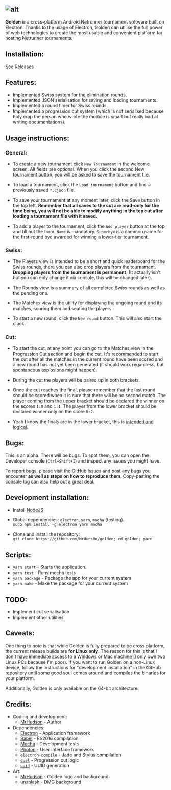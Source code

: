 ![alt](http://i.imgur.com/VKtMI4d.png)
----
**Golden** is a cross-platform Android Netrunner tournament software built on Electron. Thanks to the usage of Electron, Golden can utilise the full power of web technologies to create the most usable and convenient platform for hosting Netrunner tournaments.

## Installation:

See [Releases](https://github.com/MrHuds0n/golden/releases)

## Features:

- Implemented Swiss system for the elimination rounds.
- Implemented JSON serialisation for saving and loading tournaments.
- Implemented a round timer for Swiss rounds.
- Implemented a progression cut system (which is not serialised because holy crap the person who wrote the module is smart but really bad at writing documentations).

## Usage instructions:

### General:

- To create a new tournament click `New Tournament` in the welcome screen. All fields are optional. When you click the second New tournament button, you will be asked to save the tournament file.

- To load a tournament, click the `Load tournament` button and find a previously saved `*.cjson` file.

- To save your tournament at any moment later, click the Save button in the top left. **Remember that all saves to the cut are read-only for the time being, you will not be able to modify anything in the top cut after loading a tournament file with it saved.**

- To add a player to the tournament, click the `Add player` button at the top and fill out the form. `Name` is mandatory. `Superbye` is a common name for the first-round bye awarded for winning a lower-tier tournament.

### Swiss:

- The Players view is intended to be a short and quick leaderboard for the Swiss rounds, there you can also drop players from the tournament. **Dropping players from the tournament is permanent**. (It actually isn't but you can only change it via console, this will be changed later).

- The Rounds view is a summary of all completed Swiss rounds as well as the pending one.

- The Matches view is the utility for displaying the ongoing round and its matches, scoring them and seating the players.

- To start a new round, click the `New round` button. This will also start the clock.

### Cut:

- To start the cut, at any point you can go to the Matches view in the Progression Cut section and begin the cut. It's recommended to start the cut after all the matches in the current round have been scored and a new round has not yet been generated (it should work regardless, but spontaneous explosions might happen).

- During the cut the players will be paired up in both brackets.

- Once the cut reaches the final, please remember that the last round should be scored when it is sure that there will be no second match. The player coming from the upper bracket should be declared the winner on the scores `1:0` and `1:1`. The player from the lower bracket should be declared winner only on the score `0:2`.

- Yeah I know the finals are in the lower bracket, this is [intended and logical](https://github.com/clux/duel#caveats).

## Bugs:

This is an alpha. There will be bugs. To spot them, you can open the Developer console (`Ctrl+Shift+I`) and inspect any issues you might have.

To report bugs, please visit the GitHub [Issues](https://github.com/MrHuds0n/golden/issues) and post any bugs you encounter **as well as steps on how to reproduce them**. Copy-pasting the console log can also help out a great deal.

## Development installation:

- Install [NodeJS](https://nodejs.org/en/)

- Global dependencies: `electron`, `yarn`, `mocha` (testing).  
`sudo npm install -g electron yarn mocha`

- Clone and install the repository:  
`git clone https://github.com/MrHuds0n/golden; cd golden; yarn`

## Scripts:
- `yarn start` - Starts the application.
- `yarn test` - Runs mocha tests
- `yarn package` - Package the app for your current system
- `yarn make` - Make the package for your current system

## TODO:
- Implement cut serialisation
- Implement other utilities

## Caveats:

One thing to note is that while Golden is fully prepared to be cross platform, the current release builds are **for Linux only**. The reason for this is that I don't have immediate access to a Windows or Mac machine (I only own two Linux PCs because I'm poor). If you want to run Golden on a non-Linux device, follow the instructions for "development installation" in the GitHub repository until some good soul comes around and compiles the binaries for your platform.

Additionally, Golden is only available on the 64-bit architecture.

## Credits:
- Coding and development:
  - [MrHudson](http://mrhudson.yt) - Author
- Dependencies:
  - [Electron](https://electron.atom.io/) - Application framework
  - [Babel](https://babeljs.io/) - ES2016 compilation
  - [Mocha](https://mochajs.org/) - Development tests
  - [Photon](http://photonkit.com) - User interface framework
  - [`electron-compile`](https://github.com/electron/electron-compile) - Jade and Stylus compilation
  - [`duel`](https://github.com/clux/duel) - Progression cut logic
  - [`uuid`](https://github.com/kelektiv/node-uuid) - UUID generation
- Art:
  - [MrHudson](http://mrhudson.yt) - Golden logo and background
  - [unsplash](https://unsplash.com/photos/NwBZ94Leirc) - DMG background
